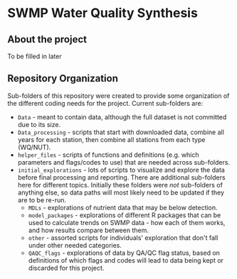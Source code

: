 # SWMP Water Quality Synthesis  

## About the project  

To be filled in later  


## Repository Organization  

Sub-folders of this repository were created to provide some organization of the different coding needs for the project. Current sub-folders are:  

-  `Data` - meant to contain data, although the full dataset is not committed due to its size.  
-  `Data_processing` - scripts that start with downloaded data, combine all years for each station, then combine all stations from each type (WQ/NUT).  
-  `helper_files` - scripts of functions and definitions (e.g. which parameters and flags/codes to use) that are needed across sub-folders.  
-  `initial_explorations` - lots of scripts to visualize and explore the data before final processing and reporting. There are additional sub-folders here for different topics. Initially these folders were *not* sub-folders of anything else, so data paths will most likely need to be updated if they are to be re-run.  
    -  `MDLs` - explorations of nutrient data that may be below detection.  
    -  `model_packages` - explorations of different R packages that can be used to calculate trends on SWMP data - how each of them works, and how results compare between them.  
    -  `other` - assorted scripts for individuals' exploration that don't fall under other needed categories.  
    -  `QAQC_flags` - explorations of data by QA/QC flag status, based on definitions of which flags and codes will lead to data being kept or discarded for this project.  